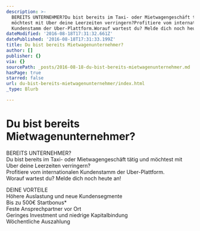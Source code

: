 ```yaml
---
description: >-
  BEREITS UNTERNEHMER?Du bist bereits im Taxi- oder Mietwagengeschäft tätig und
  möchtest mit Uber deine Leerzeiten verringern?Profitiere vom internationalen
  Kundenstamm der Uber-Plattform.Worauf wartest du? Melde dich noch heute an!
dateModified: '2016-08-18T17:31:32.661Z'
datePublished: '2016-08-18T17:31:33.199Z'
title: Du bist bereits Mietwagenunternehmer?
author: []
publisher: {}
via: {}
sourcePath: _posts/2016-08-18-du-bist-bereits-mietwagenunternehmer.md
hasPage: true
starred: false
url: du-bist-bereits-mietwagenunternehmer/index.html
_type: Blurb

---
```

# Du bist bereits Mietwagenunternehmer?

BEREITS UNTERNEHMER?  
Du bist bereits im Taxi- oder Mietwagengeschäft tätig und möchtest mit Uber deine Leerzeiten verringern?  
Profitiere vom internationalen Kundenstamm der Uber-Plattform.  
Worauf wartest du? Melde dich noch heute an!

DEINE VORTEILE   
Höhere Auslastung und neue Kundensegmente  
Bis zu 500€ Startbonus\*  
Feste Ansprechpartner vor Ort  
Geringes Investment und niedrige Kapitalbindung  
Wöchentliche Auszahlung